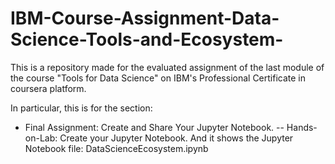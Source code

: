 # IBM-Course-Assignment-Data-Science-Tools-and-Ecosystem-
This is a repository made for the evaluated assignment of the last module of the course "Tools for Data Science" on IBM's Professional Certificate in coursera platform.

In particular, this is for the section:
- Final Assignment: Create and Share Your Jupyter Notebook.
-- Hands-on-Lab: Create your Jupyter Notebook.
And it shows the Jupyter Notebook file: DataScienceEcosystem.ipynb
